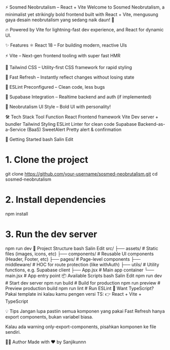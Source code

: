 ⚡ Sosmed Neobrutalism – React + Vite
Welcome to Sosmed Neobrutalism, a minimalist yet strikingly bold frontend built with React + Vite, mengusung gaya desain neobrutalism yang sedang naik daun! 🚀

🔥 Powered by Vite for lightning-fast dev experience, and React for dynamic UI.

✨ Features
⚛️ React 18 – For building modern, reactive UIs

⚡ Vite – Next-gen frontend tooling with super fast HMR

💨 Tailwind CSS – Utility-first CSS framework for rapid styling

🔄 Fast Refresh – Instantly reflect changes without losing state

🧹 ESLint Preconfigured – Clean code, less bugs

🔐 Supabase Integration – Realtime backend and auth (if implemented)

🎨 Neobrutalism UI Style – Bold UI with personality!

🛠️ Tech Stack
Tool	Function
React	Frontend framework
Vite	Dev server + bundler
Tailwind	Styling
ESLint	Linter for clean code
Supabase	Backend-as-a-Service (BaaS)
SweetAlert	Pretty alert & confirmation

🚀 Getting Started
bash
Salin
Edit
# 1. Clone the project
git clone https://github.com/your-username/sosmed-neobrutalism.git
cd sosmed-neobrutalism

# 2. Install dependencies
npm install

# 3. Run the dev server
npm run dev
📁 Project Structure
bash
Salin
Edit
src/
├── assets/          # Static files (images, icons, etc)
├── components/      # Reusable UI components (Header, Footer, etc)
├── pages/           # Page-level components
├── middleware/      # HOC for route protection (like withAuth)
├── utils/           # Utility functions, e.g. Supabase client
├── App.jsx          # Main app container
└── main.jsx         # App entry point
📦 Available Scripts
bash
Salin
Edit
npm run dev       # Start dev server
npm run build     # Build for production
npm run preview   # Preview production build
npm run lint      # Run ESLint
🧪 Want TypeScript?
Pakai template ini kalau kamu pengen versi TS:
👉 React + Vite + TypeScript

💡 Tips
Jangan lupa pastiin semua komponen yang pakai Fast Refresh hanya export components, bukan variabel biasa.

Kalau ada warning only-export-components, pisahkan komponen ke file sendiri.

👨‍💻 Author
Made with ❤️ by Sanjikunnn
